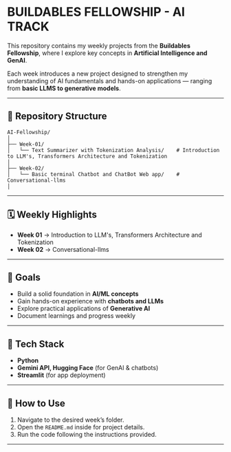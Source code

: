 # BUILDABLES FELLOWSHIP - AI TRACK

This repository contains my weekly projects from the **Buildables Fellowship**, where I explore key concepts in **Artificial Intelligence and GenAI**.

Each week introduces a new project designed to strengthen my understanding of AI fundamentals and hands-on applications — ranging from **basic LLMS to generative models**.

---

## 📂 Repository Structure

```
AI-Fellowship/
│
├── Week-01/
│   └── Text Summarizer with Tokenization Analysis/    # Introduction to LLM's, Transformers Architecture and Tokenization
│
├── Week-02/
│   └── Basic terminal Chatbot and ChatBot Web app/    # Conversational-llms 
│

```

---

## 🗓 Weekly Highlights

* **Week 01** → Introduction to LLM's, Transformers Architecture and Tokenization
* **Week 02** → Conversational-llms 

---

## 🎯 Goals

* Build a solid foundation in **AI/ML concepts**
* Gain hands-on experience with **chatbots and LLMs**
* Explore practical applications of **Generative AI**
* Document learnings and progress weekly

---

## 🔧 Tech Stack

* **Python** 
* **Gemini API, Hugging Face** (for GenAI & chatbots)
* **Streamlit** (for app deployment)

---

## 📖 How to Use

1. Navigate to the desired week’s folder.
2. Open the `README.md` inside for project details.
3. Run the code following the instructions provided.

---

